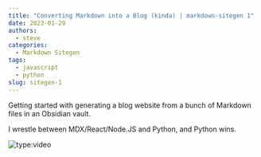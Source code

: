 ```yaml
---
title: "Converting Markdown into a Blog (kinda) | markdown-sitegen 1"
date: 2023-01-29
authors:
  - steve
categories:
  - Markdown Sitegen
tags:
  - javascript
  - python
slug: sitegen-1
---
```


Getting started with generating a blog website from a bunch of Markdown files in an Obsidian vault.

I wrestle between MDX/React/Node.JS and Python, and Python wins.

<!-- more -->

![type:video](https://www.youtube.com/embed/rB1uyE7tJKw)
